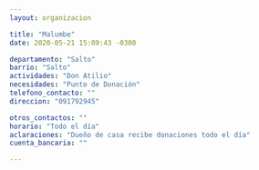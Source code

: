 ```yaml
---
layout: organizacion

title: "Malumbe"
date: 2020-05-21 15:09:43 -0300

departamento: "Salto"
barrio: "Salto"
actividades: "Don Atilio"
necesidades: "Punto de Donación"
telefono_contacto: ""
direccion: "091792945"

otros_contactos: ""
horario: "Todo el día"
aclaraciones: "Dueño de casa recibe donaciones todo el día"
cuenta_bancaria: ""

---
```

